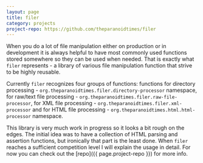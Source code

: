 ```yaml
---
layout: page
title: filer
category: projects
project-repo: https://github.com/theparanoidtimes/filer
---
```


When you do a lot of file manipulation either on production or in development it
is always helpful to have most commonly used functions stored somewhere so they
can be used when needed. That is exactly what `filer` represents - a library of
various file manipulation function that strive to be highly reusable.

Currently `filer` recognizes four groups of functions: functions for directory
processing - `org.theparanoidtimes.filer.directory-processor` namespace,
for raw/text file processing - `org.theparanoidtimes.filer.raw-file-processor`,
for XML file processing - `org.theparanoidtimes.filer.xml-processor` and for
HTML file processing - `org.theparanoidtimes.html.html-processor` namespace.

This library is very much work in progress so it looks a bit rough on the edges.
The initial idea was to have a collection of HTML parsing and assertion
functions, but ironically that part is the least done. When `filer` reaches
a sufficient competition level I will explain the usage in detail. For now you
can check out the [repo]({{ page.project-repo }}) for more info.
